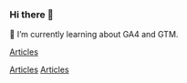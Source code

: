 ### Hi there 👋
🌱 I’m currently learning about GA4 and GTM. 

[Articles](/articles)

[Articles](/articles.md)
[Articles](/article)


